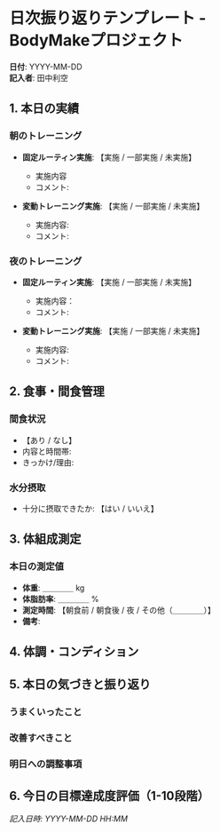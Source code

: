 # 日次振り返りテンプレート - BodyMakeプロジェクト

**日付**: YYYY-MM-DD  
**記入者**: 田中利空

## 1. 本日の実績

### 朝のトレーニング
- **固定ルーティン実施**: 【実施 / 一部実施 / 未実施】
  - 実施内容
  - コメント: 

- **変動トレーニング実施**: 【実施 / 一部実施 / 未実施】
  - 実施内容:
  - コメント:

### 夜のトレーニング
- **固定ルーティン実施**: 【実施 / 一部実施 / 未実施】
  - 実施内容：
  - コメント:

- **変動トレーニング実施**: 【実施 / 一部実施 / 未実施】
  - 実施内容:
  - コメント:

## 2. 食事・間食管理

### 間食状況
- 【あり / なし】
- 内容と時間帯:
- きっかけ/理由:

### 水分摂取
- 十分に摂取できたか: 【はい / いいえ】

## 3. 体組成測定

### 本日の測定値
- **体重**: ＿＿＿＿ kg
- **体脂肪率**: ＿＿＿＿ %
- **測定時間**: 【朝食前 / 朝食後 / 夜 / その他（＿＿＿＿）】
- **備考**:

## 4. 体調・コンディション

## 5. 本日の気づきと振り返り

### うまくいったこと

### 改善すべきこと

### 明日への調整事項

## 6. 今日の目標達成度評価（1-10段階）


*記入日時: YYYY-MM-DD HH:MM* 
